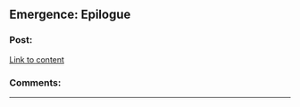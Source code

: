 ## Emergence: Epilogue

### Post:

[Link to content](https://forums.spacebattles.com/posts/22928619/)

### Comments:

---

